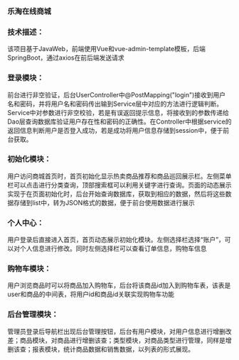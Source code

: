 ### 乐淘在线商城
### 技术描述：
该项目基于JavaWeb，前端使用Vue和vue-admin-template模板，后端SpringBoot，通过axios在前后端发送请求
### 登录模块：
前台进行非空验证，后台UserController中@PostMapping("login")接收到用户名和密码，并将用户名和密码传出输到Service层中对应的方法进行逻辑判断。Service中对参数进行非空校验，若是有误返回提示信息，将接收到的参数传递给Dao层查询数据库验证用户存在性和密码的正确性。在Controller中根据service的返回信息判断用户是否登入成功，若是成功将用户信息存储到session中，便于前台获取。
### 初始化模块：
用户访问商城首页时，首页初始化显示热卖商品推荐和商品巡回展示栏。左侧菜单栏可以点击进行分类查询，顶部搜索框可以利用关键字进行查询。页面的动态展示实现于在页面初始化时，后台开始查询数据库，获取到相应的数据，然后将这些数据存储到list中，转为JSON格式的数据，便于前台使用数据进行展示
### 个人中心：
用户登录后直接进入首页，首页动态展示初始化模块。左侧选择栏选择“账户”，可以对个人信息进行修改。同时左侧选择栏可以查看订单信息，购物车信息
### 购物车模块：
用户浏览商品时可以将商品加入购物车，后台将该商品id加入到购物车表，该表是user和商品的中间表，将用户id和商品id关联实现购物车功能
### 后台管理模块：
管理员登录后导航栏出现后台管理按钮，后台有用户模块，对用户信息进行增删改差；商品模块，对商品进行增删该查；类型模块，对商品类型进行管理，同样是增删该查；报表模块，统计商品数据和销售数据，以列表的形式展现。
